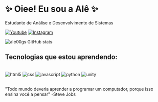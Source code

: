 # ✨ Oiee! Eu sou a Alê ✨
Estudante de Análise e Desenvolvimento de Sistemas

[![Youtube](https://img.shields.io/badge/YouTube-FF0000?style=for-the-badge&logo=youtube&logoColor=white)](https://www.youtube.com/channel/UCjWhy6Qpx_3g0EC4yezvL2Q)
[![Instagram](https://img.shields.io/badge/Instagram-E4405F?style=for-the-badge&logo=instagram&logoColor=white)](https://www.instagram.com/ale_gonss/)

![ale00gs GitHub stats](https://github-readme-stats.vercel.app/api?username=ale00gs&show_icons=true&theme=radical)

## Tecnologias que estou aprendendo:
<div style="display: inline_block"><br>
<img align="center"  alt="html5" src="https://img.shields.io/badge/HTML5-E34F26?style=for-the-badge&logo=html5&logoColor=white" >

<img align="center"  alt="css" src="https://img.shields.io/badge/CSS-239120?&style=for-the-badge&logo=css3&logoColor=white" >

<img align="center"  alt="javascript" src="https://img.shields.io/badge/JavaScript-F7DF1E?style=for-the-badge&logo=javascript&logoColor=black" >

<img align="center"  alt="python" src="https://img.shields.io/badge/Python-3776AB?style=for-the-badge&logo=python&logoColor=white" >

<img align="center"  alt="unity" src="https://img.shields.io/badge/Unity-100000?style=for-the-badge&logo=unity&logoColor=white" >
</div><br>

"Todo mundo deveria aprender a programar um computador, porque isso ensina você a pensar" -Steve Jobs


